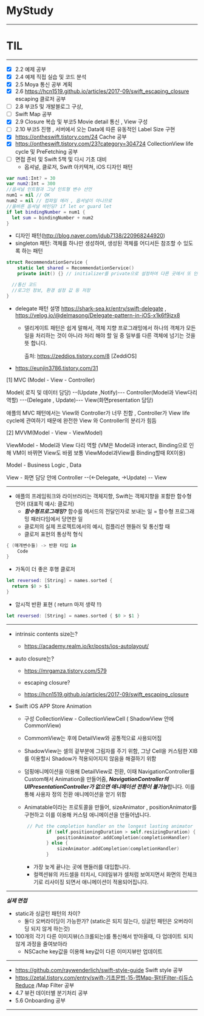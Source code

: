 # MyStudy

***

# TIL

***

- [x] 2.2 예제 공부
- [x] 2.4 예제 직접 실습 및 코드 분석
- [x] 2.5 Moya 통신 공부 계획
- [x] 2.6 https://hcn1519.github.io/articles/2017-09/swift_escaping_closure escaping 클로저 공부
- [ ] 2.8 부코5 및 개발블로그 구상, 
- [ ] Swift Map 공부
- [x] 2.9 Closure 복습 및 부코5 Movie detail 통신 , View 구성
- [ ] 2.10 부코5 진행 , 서버에서 오는 Data에 따른 유동적인 Label Size 구현
- [x] https://ontheswift.tistory.com/24 Cache 공부
- [x] https://ontheswift.tistory.com/23?category=304724 CollectionView life cycle 및 PreFetching 공부
- [ ] 면접 준비 및 Swift 5책 및 다시 기초 대비
  * 옵셔널, 클로저, Swift 아키텍쳐, iOS 디자인 패턴

```swift
var num1:Int? = 30
var num2:Int = 300
//옵셔널 인트형과 그냥 인트형 변수 선언
num1 = nil // OK
num2 = nil // 컴파일 에러 , 옵셔널이 아니므로
//올바른 옵셔널 바인딩? if let or guard let
if let bindingNumber = num1 {
  let sum = bindingNumber + num2
}
```

* 디자인 패턴(http://blog.naver.com/jdub7138/220968244920)
* singleton 패턴:  객체를 하나만 생성하여, 생성된 객체를 어디서든 참조할 수 있도록 하는 패턴

```swift
struct RecommendationService {
    static let shared = RecommendationService()
  	private init() {} // initializer를 private으로 설정하여 다른 곳에서 또 인스턴스를 생성하지 못하도록 해야한다. (Thread-safe) 출처: https://ppomelo.tistory.com/166 [ppomelo 🍐]

  //통신 코드
  //로그인 정보, 환경 설정 값 등 저장
}
```



* delegate 패턴 설명 https://shark-sea.kr/entry/swift-delegate , https://velog.io/@delmasong/Delegate-pattern-in-iOS-x1k6f9jzx8

  * 델리게이트 패턴은 쉽게 말해서, 객체 지향 프로그래밍에서 하나의 객체가 모든 일을 처리하는 것이 아니라 처리 해야 할 일 중 일부를 다른 객체에 넘기는 것을 뜻 합니다.

    출처: https://zeddios.tistory.com/8 [ZeddiOS]

* https://eunjin3786.tistory.com/31

[1] MVC (Model - View - Controller)

Model( 로직 및 데이터 담당) --(Update ,Notify)--- Controller(Model과 View다리 역할) ---(Delegate , Update)--- View(화면presentation 담당)

애플의 MVC 패턴에서는 View와 Controller가 너무 친함 , Controller가 View life cycle에 관여하기 때문에 완전한 View 와 Controller의 분리가 힘듬

[2] MVVM(Model - View - ViewModel)

ViewModel - Model과 View 다리 역할 (VM은 Model과 interact, Binding으로 인해 VM이 바뀌면 View도 바뀜 보통 ViewModel과View를 Binding할때 RX이용)

Model - Business Logic , Data

View - 화면 담당 안에 Controller --(<-Delegate, ->Update) -- View

***

* 애플의 프레임워크와 라이브러리는 객체지향, Swift는 객체지향을 포함한 함수형 언어 (대표적 예시: 클로저)
  * ***함수형프로그래밍?*** 함수를 메서드의 전달인자로 보내는 일 = 함수형 프로그래밍 패러다임에서 당연한 일
  * 클로저의 실제 프로젝트에서의 예시, 컴플리션 핸들러 및 통신할 때
  * 클로저 표현의 통상적 형식 

```swift
{ (매개변수들) -> 반환 타입 in
    Code
}
```

* 가독이 더 좋은 후행 클로저

```swift
let reversed: [String] = names.sorted {
  return $0 > $1
}
```

* 암시적 반환 표현 ( return 마저 생략 !!)

```swift
let reversed: [String] = names.sorted { $0 > $1 }
```

***

* intrinsic contents size는?

  * https://academy.realm.io/kr/posts/ios-autolayout/

* auto closure는?

  * https://mrgamza.tistory.com/579
  * escaping closure?

  * https://hcn1519.github.io/articles/2017-09/swift_escaping_closure

* Swift iOS APP Store Animation

  * 구성 CollectionView - CollectionViewCell ( ShadowView 안에 CommonView)

  * CommomView는 후에 DetailView와 공통적으료 사용되어짐

  * ShadowView는 셀의 겉부분에 그림자를 주기 위함, 그냥 Cell을 커스텀한 XIB를 이용할시 Shadow가 적용되어지지 않음을 해결하기 위함

  * 덤핑애니메이션을 이용해 DetailView로 전환, 이때 NavigationController를 Custom해서 Animation을 만들어줌, ***NavigationController의 UIPresentationController가 없으면 애니메이션 전환이 불가능***합니다. 이를 통해 사용자 정의 전환 애니메이션을 얻기 위함

  * Animatable이라는 프로토콜을 만들어, sizeAnimator , positionAnimator를 구현하고 이를 이용해 커스텀 애니메이션을 만들어냅니다.

    ```swift
     // Put the completion handler on the longest lasting animator
            if (self.positioningDuration > self.resizingDuration) {
                positionAnimator.addCompletion(completionHandler)
            } else {
                sizeAnimator.addCompletion(completionHandler)
            }
    ```

    * 가장 늦게 끝나는 곳에 핸들러를 대입합니다.
    * 컬렉션뷰의 카드셀을 터치시, 디테일뷰가 셀처럼 보여지면서 화면의 전체크기로 리사이징 되면서 애니메이션이 적용되어집니다.

***

***실제 면접***

* static과 싱글턴 패턴의 차이?
  * 둘다 오버라이딩이 가능한가? (static은 되지 않는다, 싱글턴 패턴은 오버라이딩 되지 않게 하는것)
* 100개의 각기 다른 이미지뷰(스크롤되는)를 통신해서 받아올때, 다 업데이트 되지 않게 과정을 줄여보아라
  * NSCache key값을 이용해 key값이 다른 이미지뷰만 업데이트



***

- https://github.com/raywenderlich/swift-style-guide Swift style 공부
- https://zetal.tistory.com/entry/swift-기초문법-15-맵Map-필터Filter-리듀스Reduce /Map Filter 공부
- 4.7 뷰컨 데이터별 분기처리 공부
- 5.6 Onboarding 공부



***



